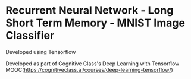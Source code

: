 # Recurrent Neural Network - Long Short Term Memory - MNIST Image Classifier

Developed using Tensorflow

Developed as part of Cognitive Class's Deep Learning with Tensorflow MOOC(https://cognitiveclass.ai/courses/deep-learning-tensorflow/)


